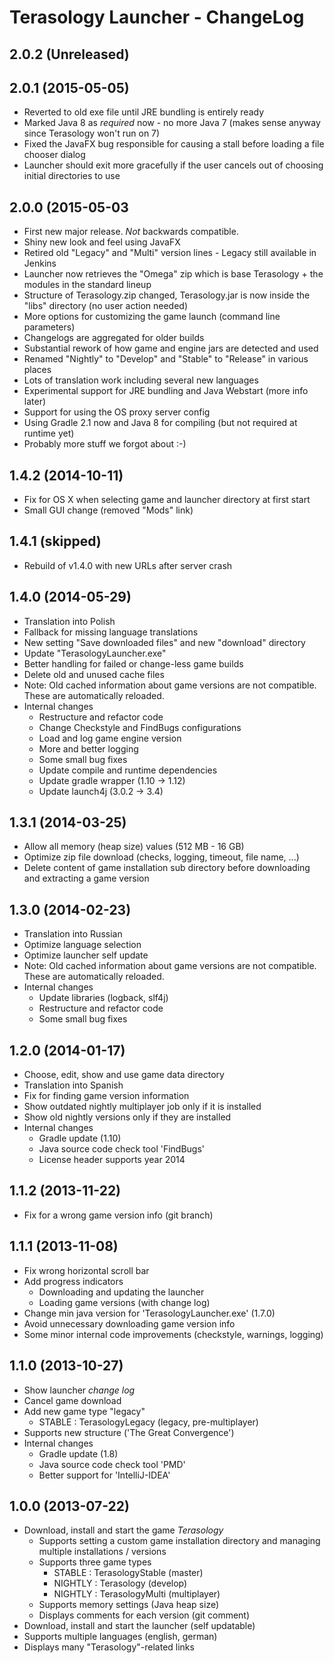 Terasology Launcher - ChangeLog
===============================

## 2.0.2 (Unreleased)

## 2.0.1 (2015-05-05)
* Reverted to old exe file until JRE bundling is entirely ready
* Marked Java 8 as *required* now - no more Java 7 (makes sense anyway since Terasology won't run on 7)
* Fixed the JavaFX bug responsible for causing a stall before loading a file chooser dialog
* Launcher should exit more gracefully if the user cancels out of choosing initial directories to use

## 2.0.0 (2015-05-03
* First new major release. *Not* backwards compatible.
* Shiny new look and feel using JavaFX
* Retired old "Legacy" and "Multi" version lines - Legacy still available in Jenkins
* Launcher now retrieves the "Omega" zip which is base Terasology + the modules in the standard lineup
* Structure of Terasology.zip changed, Terasology.jar is now inside the "libs" directory (no user action needed)
* More options for customizing the game launch (command line parameters)
* Changelogs are aggregated for older builds
* Substantial rework of how game and engine jars are detected and used 
* Renamed "Nightly" to "Develop" and "Stable" to "Release" in various places
* Lots of translation work including several new languages
* Experimental support for JRE bundling and Java Webstart (more info later)
* Support for using the OS proxy server config
* Using Gradle 2.1 now and Java 8 for compiling (but not required at runtime yet)
* Probably more stuff we forgot about :-)

## 1.4.2 (2014-10-11)
* Fix for OS X when selecting game and launcher directory at first start
* Small GUI change (removed "Mods" link)

## 1.4.1 (skipped)
* Rebuild of v1.4.0 with new URLs after server crash 

## 1.4.0 (2014-05-29)
* Translation into Polish
* Fallback for missing language translations
* New setting "Save downloaded files" and new "download" directory
* Update "TerasologyLauncher.exe"
* Better handling for failed or change-less game builds
* Delete old and unused cache files
* Note: Old cached information about game versions are not compatible. These are automatically reloaded.
* Internal changes
    * Restructure and refactor code
    * Change Checkstyle and FindBugs configurations
    * Load and log game engine version
    * More and better logging
    * Some small bug fixes
    * Update compile and runtime dependencies
    * Update gradle wrapper (1.10 -> 1.12)
    * Update launch4j (3.0.2 -> 3.4)

## 1.3.1 (2014-03-25)
* Allow all memory (heap size) values (512 MB - 16 GB)
* Optimize zip file download (checks, logging, timeout, file name, ...)
* Delete content of game installation sub directory before downloading and extracting a game version

## 1.3.0 (2014-02-23)
* Translation into Russian
* Optimize language selection
* Optimize launcher self update
* Note: Old cached information about game versions are not compatible. These are automatically reloaded.
* Internal changes
    * Update libraries (logback, slf4j)
    * Restructure and refactor code
    * Some small bug fixes

## 1.2.0 (2014-01-17)
* Choose, edit, show and use game data directory
* Translation into Spanish
* Fix for finding game version information
* Show outdated nightly multiplayer job only if it is installed
* Show old nightly versions only if they are installed
* Internal changes
    * Gradle update (1.10)
    * Java source code check tool 'FindBugs'
    * License header supports year 2014

## 1.1.2 (2013-11-22)
* Fix for a wrong game version info (git branch)

## 1.1.1 (2013-11-08)
* Fix wrong horizontal scroll bar
* Add progress indicators
    * Downloading and updating the launcher
    * Loading game versions (with change log)
* Change min java version for 'TerasologyLauncher.exe' (1.7.0)
* Avoid unnecessary downloading game version info
* Some minor internal code improvements (checkstyle, warnings, logging)

## 1.1.0 (2013-10-27)
* Show launcher *change log*
* Cancel game download
* Add new game type "legacy"
    * STABLE : TerasologyLegacy (legacy, pre-multiplayer)
* Supports new structure ('The Great Convergence')
* Internal changes
    * Gradle update (1.8)
    * Java source code check tool 'PMD'
    * Better support for 'IntelliJ-IDEA'

## 1.0.0 (2013-07-22)

* Download, install and start the game *Terasology*
    * Supports setting a custom game installation directory and managing multiple installations / versions
    * Supports three game types
        * STABLE : TerasologyStable (master)
        * NIGHTLY : Terasology (develop)
        * NIGHTLY : TerasologyMulti (multiplayer)
    * Supports memory settings (Java heap size)
    * Displays comments for each version (git comment)
* Download, install and start the launcher (self updatable)
* Supports multiple languages (english, german)
* Displays many "Terasology"-related links
